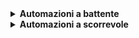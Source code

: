 
<details markdown='1'>
<summary><b>Automazioni a battente</b></summary>


### Automazione a battente

La centrale prevede l'utilizzo di due fotocellule, una da posizionare all'interno e una all'esterno.

![alt Collegamento](../assets/schema_fotocellule_battente.jpeg "Collegamento battente")

Le fotocellule possono poi essere dotate di un ingresso per il controllo deel funzionamento o meno. In base alla situazione, seguire uno dei seguenti schemi di collegamento.


##### Collegamento fotocellule senza controllo

![alt Collegamento](../assets/collegamento_fotocellule_battente_senza_controllo.jpeg "Collegamento battente")

##### Collegamento fotocellule con controllo

![alt Collegamento](../assets/collegamento_fotocellule_battente_con_controllo.jpeg "Collegamento battente")

</details>


<details markdown='1'>
<summary><b>Automazioni a scorrevole</b></summary>

### Automazione scorrevole

La centrale prevede l'utilizzo di una fotocellula (FOT1) e opzionalmente FOT2

![alt Collegamento](../assets/schema_fotocellule_battente.jpeg "Collegamento battente")

Le fotocellule possono poi essere dotate di un ingresso per il controllo deel funzionamento o meno. In base alla situazione, seguire uno dei seguenti schemi di collegamento.


##### Collegamento fotocellule senza controllo

![alt Collegamento](../assets/collegamento_fotocellule_battente_senza_controllo.jpeg "Collegamento battente")

##### Collegamento fotocellule con controllo

![alt Collegamento](../assets/collegamento_fotocellule_battente_con_controllo.jpeg "Collegamento battente")

</details>